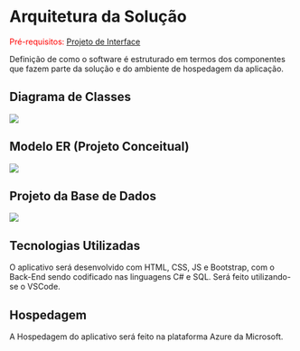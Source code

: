 # Arquitetura da Solução

<span style="color:red">Pré-requisitos: <a href="3-Projeto de Interface.md"> Projeto de Interface</a></span>

Definição de como o software é estruturado em termos dos componentes que fazem parte da solução e do ambiente de hospedagem da aplicação.

## Diagrama de Classes

<kbd>
 <img src="https://github.com/ICEI-PUC-Minas-PMV-ADS/pmv-ads-2024-1-e2-ProjKipa/blob/main/docs/img/dc.jpg">
</kbd>

## Modelo ER (Projeto Conceitual)
<kbd>
 <img src="https://github.com/ICEI-PUC-Minas-PMV-ADS/pmv-ads-2024-1-e2-ProjKipa/blob/main/docs/img/dre.jpg">
</kbd>

## Projeto da Base de Dados

<kbd>
 <img src="https://github.com/ICEI-PUC-Minas-PMV-ADS/pmv-ads-2024-1-e2-ProjKipa/blob/main/docs/img/DBD.jpg">
</kbd>

## Tecnologias Utilizadas
O aplicativo será desenvolvido com HTML, CSS, JS e Bootstrap, com o Back-End sendo codificado nas linguagens C# e SQL. Será feito utilizando-se o VSCode.

## Hospedagem

A Hospedagem do aplicativo será feito na plataforma Azure da Microsoft.
